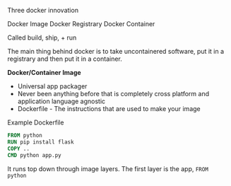 Three docker innovation

Docker Image
Docker Registrary
Docker Container

Called build, ship, + run

The main thing behind docker is to take uncontainered software, put it in a registrary and then put it in a container. 

**Docker/Container Image**

- Universal app packager
- Never been anything before that is completely cross platform and application language agnostic
- Dockerfile - The instructions that are used to make your image

Example Dockerfile
```dockerfile
FROM python
RUN pip install flask
COPY ..
CMD python app.py
```

It runs top down through image layers. The first layer is the app, `FROM python`
